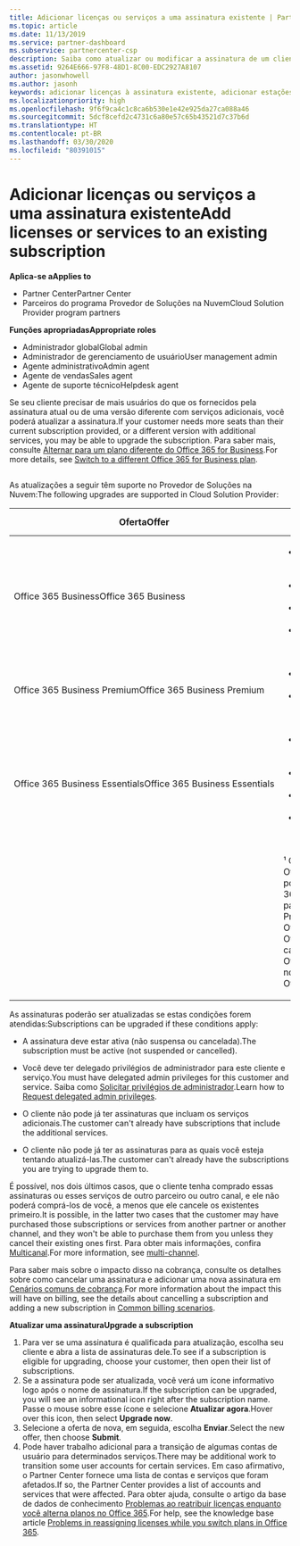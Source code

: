 ```yaml
---
title: Adicionar licenças ou serviços a uma assinatura existente | Partner Center
ms.topic: article
ms.date: 11/13/2019
ms.service: partner-dashboard
ms.subservice: partnercenter-csp
description: Saiba como atualizar ou modificar a assinatura de um cliente, como adicionar mais licenças ou estações ou migrar para outra versão com outros serviços.
ms.assetid: 9264E666-97F8-48D1-8C00-EDC2927A8107
author: jasonwhowell
ms.author: jasonh
keywords: adicionar licenças à assinatura existente, adicionar estações à assinatura existente, modificar uma assinatura, alterar uma assinatura, comprar mais licenças para um cliente
ms.localizationpriority: high
ms.openlocfilehash: 9f6f9ca4c1c8ca6b530e1e42e925da27ca088a46
ms.sourcegitcommit: 5dcf8cefd2c4731c6a80e57c65b43521d7c37b6d
ms.translationtype: HT
ms.contentlocale: pt-BR
ms.lasthandoff: 03/30/2020
ms.locfileid: "80391015"
---
```

# <a name="add-licenses-or-services-to-an-existing-subscription"></a><span data-ttu-id="5f428-104">Adicionar licenças ou serviços a uma assinatura existente</span><span class="sxs-lookup"><span data-stu-id="5f428-104">Add licenses or services to an existing subscription</span></span>

<span data-ttu-id="5f428-105">**Aplica-se a**</span><span class="sxs-lookup"><span data-stu-id="5f428-105">**Applies to**</span></span>

- <span data-ttu-id="5f428-106">Partner Center</span><span class="sxs-lookup"><span data-stu-id="5f428-106">Partner Center</span></span>
- <span data-ttu-id="5f428-107">Parceiros do programa Provedor de Soluções na Nuvem</span><span class="sxs-lookup"><span data-stu-id="5f428-107">Cloud Solution Provider program partners</span></span>

<span data-ttu-id="5f428-108">**Funções apropriadas**</span><span class="sxs-lookup"><span data-stu-id="5f428-108">**Appropriate roles**</span></span>

- <span data-ttu-id="5f428-109">Administrador global</span><span class="sxs-lookup"><span data-stu-id="5f428-109">Global admin</span></span>
- <span data-ttu-id="5f428-110">Administrador de gerenciamento de usuário</span><span class="sxs-lookup"><span data-stu-id="5f428-110">User management admin</span></span>
- <span data-ttu-id="5f428-111">Agente administrativo</span><span class="sxs-lookup"><span data-stu-id="5f428-111">Admin agent</span></span>
- <span data-ttu-id="5f428-112">Agente de vendas</span><span class="sxs-lookup"><span data-stu-id="5f428-112">Sales agent</span></span>
- <span data-ttu-id="5f428-113">Agente de suporte técnico</span><span class="sxs-lookup"><span data-stu-id="5f428-113">Helpdesk agent</span></span>

<span data-ttu-id="5f428-114">Se seu cliente precisar de mais usuários do que os fornecidos pela assinatura atual ou de uma versão diferente com serviços adicionais, você poderá atualizar a assinatura.</span><span class="sxs-lookup"><span data-stu-id="5f428-114">If your customer needs more seats than their current subscription provided, or a different version with additional services, you may be able to upgrade the subscription.</span></span> <span data-ttu-id="5f428-115">Para saber mais, consulte [Alternar para um plano diferente do Office 365 for Business](https://go.microsoft.com/fwlink/p/?LinkId=723577).</span><span class="sxs-lookup"><span data-stu-id="5f428-115">For more details, see [Switch to a different Office 365 for Business plan](https://go.microsoft.com/fwlink/p/?LinkId=723577).</span></span>

## <a href="" id="upgradesubscription"></a>


<span data-ttu-id="5f428-116">As atualizações a seguir têm suporte no Provedor de Soluções na Nuvem:</span><span class="sxs-lookup"><span data-stu-id="5f428-116">The following upgrades are supported in Cloud Solution Provider:</span></span>

<table>
<colgroup>
<col width="50%" />
<col width="50%" />
</colgroup>
<thead>
<tr class="header">
<th><span data-ttu-id="5f428-117">Oferta</span><span class="sxs-lookup"><span data-stu-id="5f428-117">Offer</span></span></th>
<th><span data-ttu-id="5f428-118">Possíveis atualizações</span><span class="sxs-lookup"><span data-stu-id="5f428-118">Possible upgrades</span></span></th>
</tr>
</thead>
<tbody>
<tr class="odd">
<td><span data-ttu-id="5f428-119">Office 365 Business</span><span class="sxs-lookup"><span data-stu-id="5f428-119">Office 365 Business</span></span></td>
<td><ul>
<li><span data-ttu-id="5f428-120">Office 365 Business Premium¹</span><span class="sxs-lookup"><span data-stu-id="5f428-120">Office 365 Business Premium¹</span></span></li>
<li><span data-ttu-id="5f428-121">Office 365 ProPlus</span><span class="sxs-lookup"><span data-stu-id="5f428-121">Office 365 ProPlus</span></span></li>
<li><span data-ttu-id="5f428-122">Office 365 Enterprise E3</span><span class="sxs-lookup"><span data-stu-id="5f428-122">Office 365 Enterprise E3</span></span></li>
<li><span data-ttu-id="5f428-123">Office 365 Enterprise E5</span><span class="sxs-lookup"><span data-stu-id="5f428-123">Office 365 Enterprise E5</span></span></li>
</ul></td>
</tr>
<tr class="even">
<td><span data-ttu-id="5f428-124">Office 365 Business Premium</span><span class="sxs-lookup"><span data-stu-id="5f428-124">Office 365 Business Premium</span></span></td>
<td><ul>
<li><span data-ttu-id="5f428-125">Office 365 Enterprise E3</span><span class="sxs-lookup"><span data-stu-id="5f428-125">Office 365 Enterprise E3</span></span></li>
<li><span data-ttu-id="5f428-126">Office 365 Enterprise E5</span><span class="sxs-lookup"><span data-stu-id="5f428-126">Office 365 Enterprise E5</span></span></li>
</ul></td>
</tr>
<tr class="odd">
<td><span data-ttu-id="5f428-127">Office 365 Business Essentials</span><span class="sxs-lookup"><span data-stu-id="5f428-127">Office 365 Business Essentials</span></span></td>
<td><ul>
<li><span data-ttu-id="5f428-128">Office 365 Business Premium¹</span><span class="sxs-lookup"><span data-stu-id="5f428-128">Office 365 Business Premium¹</span></span></li>
<li><span data-ttu-id="5f428-129">Office 365 Enterprise E1</span><span class="sxs-lookup"><span data-stu-id="5f428-129">Office 365 Enterprise E1</span></span></li>
<li><span data-ttu-id="5f428-130">Office 365 Enterprise E3</span><span class="sxs-lookup"><span data-stu-id="5f428-130">Office 365 Enterprise E3</span></span></li>
<li><span data-ttu-id="5f428-131">Office 365 Enterprise E5</span><span class="sxs-lookup"><span data-stu-id="5f428-131">Office 365 Enterprise E5</span></span></li>
</ul></td>
</tr>
<tr class="even">
<td></td>
<td><p><span data-ttu-id="5f428-132">¹ O Office 365 Business Índia e o Office 365 Business Essentials Índia podem ser atualizados para o Office 365 Business Premium Índia, não para o Office 365 Business Premium.</span><span class="sxs-lookup"><span data-stu-id="5f428-132">¹ Office 365 Business India and Office 365 Business Essentials India can be upgraded to Office 365 Business Premium India, not to Office 365 Business Premium.</span></span></p></td>
</tr>
</tbody>
</table>

<span data-ttu-id="5f428-133">As assinaturas poderão ser atualizadas se estas condições forem atendidas:</span><span class="sxs-lookup"><span data-stu-id="5f428-133">Subscriptions can be upgraded if these conditions apply:</span></span>

-   <span data-ttu-id="5f428-134">A assinatura deve estar ativa (não suspensa ou cancelada).</span><span class="sxs-lookup"><span data-stu-id="5f428-134">The subscription must be active (not suspended or cancelled).</span></span>

-   <span data-ttu-id="5f428-135">Você deve ter delegado privilégios de administrador para este cliente e serviço.</span><span class="sxs-lookup"><span data-stu-id="5f428-135">You must have delegated admin privileges for this customer and service.</span></span> <span data-ttu-id="5f428-136">Saiba como [Solicitar privilégios de administrador](request-a-relationship-with-a-customer.md).</span><span class="sxs-lookup"><span data-stu-id="5f428-136">Learn how to [Request delegated admin privileges](request-a-relationship-with-a-customer.md).</span></span>

-   <span data-ttu-id="5f428-137">O cliente não pode já ter assinaturas que incluam os serviços adicionais.</span><span class="sxs-lookup"><span data-stu-id="5f428-137">The customer can't already have subscriptions that include the additional services.</span></span>

-   <span data-ttu-id="5f428-138">O cliente não pode já ter as assinaturas para as quais você esteja tentando atualizá-las.</span><span class="sxs-lookup"><span data-stu-id="5f428-138">The customer can't already have the subscriptions you are trying to upgrade them to.</span></span>

<span data-ttu-id="5f428-139">É possível, nos dois últimos casos, que o cliente tenha comprado essas assinaturas ou esses serviços de outro parceiro ou outro canal, e ele não poderá comprá-los de você, a menos que ele cancele os existentes primeiro.</span><span class="sxs-lookup"><span data-stu-id="5f428-139">It is possible, in the latter two cases that the customer may have purchased those subscriptions or services from another partner or another channel, and they won't be able to purchase them from you unless they cancel their existing ones first.</span></span> <span data-ttu-id="5f428-140">Para obter mais informações, confira [Multicanal](multichannel.md).</span><span class="sxs-lookup"><span data-stu-id="5f428-140">For more information, see [multi-channel](multichannel.md).</span></span>

<span data-ttu-id="5f428-141">Para saber mais sobre o impacto disso na cobrança, consulte os detalhes sobre como cancelar uma assinatura e adicionar uma nova assinatura em [Cenários comuns de cobrança](common-billing-scenarios.md).</span><span class="sxs-lookup"><span data-stu-id="5f428-141">For more information about the impact this will have on billing, see the details about cancelling a subscription and adding a new subscription in [Common billing scenarios](common-billing-scenarios.md).</span></span>

<span data-ttu-id="5f428-142">**Atualizar uma assinatura**</span><span class="sxs-lookup"><span data-stu-id="5f428-142">**Upgrade a subscription**</span></span>

1.  <span data-ttu-id="5f428-143">Para ver se uma assinatura é qualificada para atualização, escolha seu cliente e abra a lista de assinaturas dele.</span><span class="sxs-lookup"><span data-stu-id="5f428-143">To see if a subscription is eligible for upgrading, choose your customer, then open their list of subscriptions.</span></span>
2.  <span data-ttu-id="5f428-144">Se a assinatura pode ser atualizada, você verá um ícone informativo logo após o nome de assinatura.</span><span class="sxs-lookup"><span data-stu-id="5f428-144">If the subscription can be upgraded, you will see an informational icon right after the subscription name.</span></span> <span data-ttu-id="5f428-145">Passe o mouse sobre esse ícone e selecione **Atualizar agora**.</span><span class="sxs-lookup"><span data-stu-id="5f428-145">Hover over this icon, then select **Upgrade now**.</span></span>
3.  <span data-ttu-id="5f428-146">Selecione a oferta de nova, em seguida, escolha **Enviar**.</span><span class="sxs-lookup"><span data-stu-id="5f428-146">Select the new offer, then choose **Submit**.</span></span>
4.  <span data-ttu-id="5f428-147">Pode haver trabalho adicional para a transição de algumas contas de usuário para determinados serviços.</span><span class="sxs-lookup"><span data-stu-id="5f428-147">There may be additional work to transition some user accounts for certain services.</span></span> <span data-ttu-id="5f428-148">Em caso afirmativo, o Partner Center fornece uma lista de contas e serviços que foram afetados.</span><span class="sxs-lookup"><span data-stu-id="5f428-148">If so, the Partner Center provides a list of accounts and services that were affected.</span></span> <span data-ttu-id="5f428-149">Para obter ajuda, consulte o artigo da base de dados de conhecimento [Problemas ao reatribuir licenças enquanto você alterna planos no Office 365](https://go.microsoft.com/fwlink/p/?LinkId=723576).</span><span class="sxs-lookup"><span data-stu-id="5f428-149">For help, see the knowledge base article [Problems in reassigning licenses while you switch plans in Office 365](https://go.microsoft.com/fwlink/p/?LinkId=723576).</span></span>

 

 



